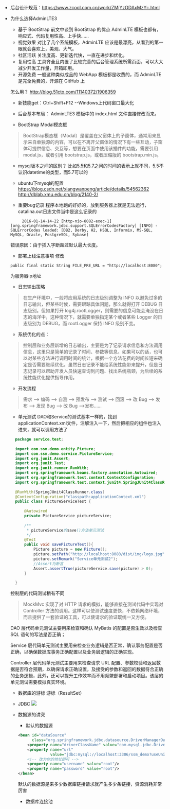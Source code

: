 - 后台设计规范：https://www.zcool.com.cn/work/ZMjYzODAxMzY=.html
- 为什么选择AdminLTE3
    - 基于 BootStrap
      前文中谈到 BootStrap 的优点 AdminLTE 模板也都有，响应式、代码复用性高、上手快……
    - 视觉效果
      对比了几个系统模板，AdminLTE 应该是最漂亮，从看到的第一眼就会喜欢上，美观、大气。
    - 社区活跃
      关注度高、更新迭代快，一直在进步和优化。
    - 复用性高
      工具齐全且内置了比较完善的后台管理系统所需页面，可以大大减少开发工作量，开箱即用。
    - 开源免费
      一般这种类似成品的 WebApp 模板都是收费的，而 AdminLTE 是完全免费的，开源在 GitHub 上
  
  怎么用？  http://blog.51cto.com/11140372/1906359
  
  - 新技能get：Ctrl+Shift+F12 --Windows上代码窗口最大化
  - 后台基本布局： AdminLTE3 模板中的 index.html 文件直接修改而来。
  
  - BootStrap Modal模态框
  >BootStrap模态框（Modal）是覆盖在父窗体上的子窗体，通常用来显示来自单独源的内容，可以在不离开父窗体的情况下有一些互动，子窗体可提供信息、交互等，想要在页面中使用该插件的功能，需要引用 modal.js，或者引用 bootstrap.js，或者压缩版的 bootstrap.min.js。
  
  - mysql版本之间的区别？
  比如5.5和5.7之间的时间的表示上就不同，5.5不认识datetime的类型，而5.7可以的
  
  - ubuntu下mysql的配置
  https://blog.csdn.net/xiangwanpeng/article/details/54562362
  http://dblab.xmu.edu.cn/blog/2140-2/
  
  - 重要bug记录
  程序本地跑的好好的，放到服务器上就是无法运行，catalina.out日志文件当中是这么记录的
  ```2016-01-14-14-22 [http-nio-8082-exec-1] [org.springframework.beans.factory.xml.XmlBeanDefinitionReader] [INFO] - Loading XML bean definitions from class path resource [org/springframework/jdbc/support/sql-error-codes.xml]
       2016-01-14-14-22 [http-nio-8082-exec-1] [org.springframework.jdbc.support.SQLErrorCodesFactory] [INFO] - SQLErrorCodes loaded: [DB2, Derby, H2, HSQL, Informix, MS-SQL, MySQL, Oracle, PostgreSQL, Sybase]
  ```
  错误原因：由于插入字断超过默认最大长度。
  
  - 部署上线注意事项
  修改
  ```
  public final static String FILE_PRE_URL = "http://localhost:8080";
  ```
  为服务器ip地址
  
  - 日志输出策略
  >在生产环境中，一般将应用系统的日志级别调整为 INFO 以避免过多的日志输出，但某些时候，需要跟踪具体问题，那么就得打开 DEBUG 日志级别。但如果打开 log4j.rootLogger，则需要的信息可能会淹没在日志的海洋中，这种情况下，就需要单独指定某个或者某些 Logger 的日志级别为 DEBUG，而 rootLogger 保持 INFO 级别不变。
  
  - 系统优化的点：
  >控制层和业务层新增的日志输出，主要是为了记录请求信息和方法调用信息，这里只是简单的记录了时间、参数等信息。如果可以的话，也可以对某些方法进行调用时间的统计，根据一个方法花费的时间长短来确定是否需要继续优化。虽然日志记录不能给系统性能带来提升，但是日志记录可以帮助开发人员快速查询到问题、找出系统瓶颈，为后续的系统性能优化提供指导作用。
  
  - 开发流程
  >需求 —> 编码 —> 自测 —> 预发布 —> 测试 —> 回滚 —> 改 Bug —> 发布 —> 发现 Bug —> 改 Bug —>发布……
  
  - 单元测试
  DAO和Service的测试基本一样的，找到applicationContext.xml文件，注解注入一下，然后把相应的组件也注入进来，就可以调用方法了
  ```java
    package service.test;
    
    import com.ssm.demo.entity.Picture;
    import com.ssm.demo.service.PictureService;
    import org.junit.Assert;
    import org.junit.Test;
    import org.junit.runner.RunWith;
    import org.springframework.beans.factory.annotation.Autowired;
    import org.springframework.test.context.ContextConfiguration;
    import org.springframework.test.context.junit4.SpringJUnit4ClassRunner;
    
    @RunWith(SpringJUnit4ClassRunner.class)
    @ContextConfiguration("classpath:applicationContext.xml")
    public class PictureServiceTest {
    
        @Autowired
        private PictureService pictureService;
    
        /**
         * pictureService的save()方法单元测试
         */
        @Test
        public void savePictureTest(){
            Picture picture = new Picture();
            picture.setPath("http://localhost:8080/dist/img/logo.jpg");
            picture.setRemark("Service单元测试2");
            //Assert为断言
            Assert.assertTrue(pictureService.save(picture) > 0);
        }
    
    }

  ```
  控制层的代码测试稍有不同
  >MockMvc 实现了对 HTTP 请求的模拟，能够直接在测试代码中实现对 Controller 方法的调用。这样可以使测试速度更快，不依赖网络环境，而且提供了一套验证的工具，可以使请求的验证既统一又方便。
  
  DAO 层代码单元测试主要用来检查和确认 MyBatis 的配置是否生效以及检查 SQL 语句的写法是否正确；
  
  Service 层代码单元测试主要用来检查业务逻辑是否正常，确认事务配置是否正确，以确保数据库事务正确配置以及业务层逻辑的正确实现。
  
  Controller 层代码单元测试主要用来检查请求 URL 配置、参数校验和返回数据是否符合预期，以确保请求正确设置，及接受的参数和返回的数据符合正确的业务逻辑，此外，还可以提升工作效率而不用频繁部署和启动项目。该层的单元测试需要模拟真实环境。
  
  - 数据库的游标
  游标（ResultSet）
  - JDBC
  ![](https://images.gitbook.cn/f91ef300-ad89-11e8-b43a-87ade5650616)
  
  - 数据源的讲究
    - 默认的数据源
    ```xml
    <bean id="dataSource"
          class="org.springframework.jdbc.datasource.DriverManagerDataSource">
        <property name="driverClassName" value="com.mysql.jdbc.Driver"/>
        <property name="url"
                  value="jdbc:mysql://localhost:3306/ssm_demo?useUnicode=true&amp;characterEncoding=utf8&amp;autoReconnect=true&amp;useSSL=true"/>
        <!-- 改为你的地址即可 -->
        <property name="username" value="root"/>
        <property name="password" value="root"/>
    </bean>
    ```
    
    默认的数据源是来多少数据库链接请求就产生多少条链接，资源消耗非常厉害
    - 数据库连接池
    
  